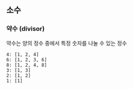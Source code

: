 ## 소수

### 약수 (divisor)

약수는 양의 정수 중에서 특정 숫자를 나눌 수 있는 정수

```
4: [1, 2, 4]
6: [1, 2, 3, 6]
8: [1, 2, 4, 8]
3: [1, 3]
2: [1, 2]
1: [1]
```

